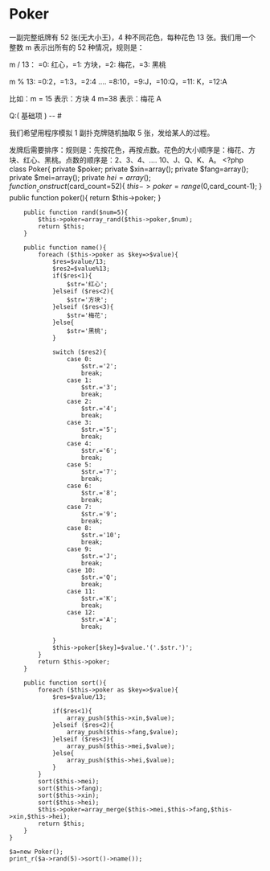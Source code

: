 # Poker
一副完整纸牌有 52 张(无大小王)，4 种不同花色，每种花色 13 张。我们用一个整数 m 表示出所有的 52 种情况，规则是：

m / 13： =0: 红心，=1: 方块，=2: 梅花，=3: 黑桃

m % 13: =0:2，=1:3，=2:4 .... =8:10，=9:J，=10:Q，=11: K，=12:A

比如：m = 15 表示：方块 4 m=38 表示：梅花 A

Q:( 基础项 ) -- #

我们希望用程序模拟 1 副扑克牌随机抽取 5 张，发给某人的过程。

发牌后需要排序：规则是：先按花色，再按点数。花色的大小顺序是：梅花、方块、红心、黑桃。点数的顺序是：2、3、4、…. 10、J、Q、K、A。
    <?php
    class Poker{
    private $poker;
    private $xin=array();
    private $fang=array();
    private $mei=array();
    private $hei=array();
    function __construct($card_count=52){
    $this->poker=range(0,$card_count-1);
    }
    public function poker(){
    return $this->poker;
    }
    
        public function rand($num=5){
            $this->poker=array_rand($this->poker,$num);
            return $this;
        }

        public function name(){
            foreach ($this->poker as $key=>$value){
                $res=$value/13;
                $res2=$value%13;
                if($res<1){
                    $str='红心';
                }elseif ($res<2){
                    $str='方块';
                }elseif ($res<3){
                    $str='梅花';
                }else{
                    $str='黑桃';
                }

                switch ($res2){
                    case 0:
                        $str.='2';
                        break;
                    case 1:
                        $str.='3';
                        break;
                    case 2:
                        $str.='4';
                        break;
                    case 3:
                        $str.='5';
                        break;
                    case 4:
                        $str.='6';
                        break;
                    case 5:
                        $str.='7';
                        break;
                    case 6:
                        $str.='8';
                        break;
                    case 7:
                        $str.='9';
                        break;
                    case 8:
                        $str.='10';
                        break;
                    case 9:
                        $str.='J';
                        break;
                    case 10:
                        $str.='Q';
                        break;
                    case 11:
                        $str.='K';
                        break;
                    case 12:
                        $str.='A';
                        break;

                }
                $this->poker[$key]=$value.'('.$str.')';
            }
            return $this->poker;
        }

        public function sort(){
            foreach ($this->poker as $key=>$value){
                $res=$value/13;

                if($res<1){
                    array_push($this->xin,$value);
                }elseif ($res<2){
                    array_push($this->fang,$value);
                }elseif ($res<3){
                    array_push($this->mei,$value);
                }else{
                    array_push($this->hei,$value);
                }
            }
            sort($this->mei);
            sort($this->fang);
            sort($this->xin);
            sort($this->hei);
            $this->poker=array_merge($this->mei,$this->fang,$this->xin,$this->hei);
            return $this;
        }
    }

    $a=new Poker();
    print_r($a->rand(5)->sort()->name());
